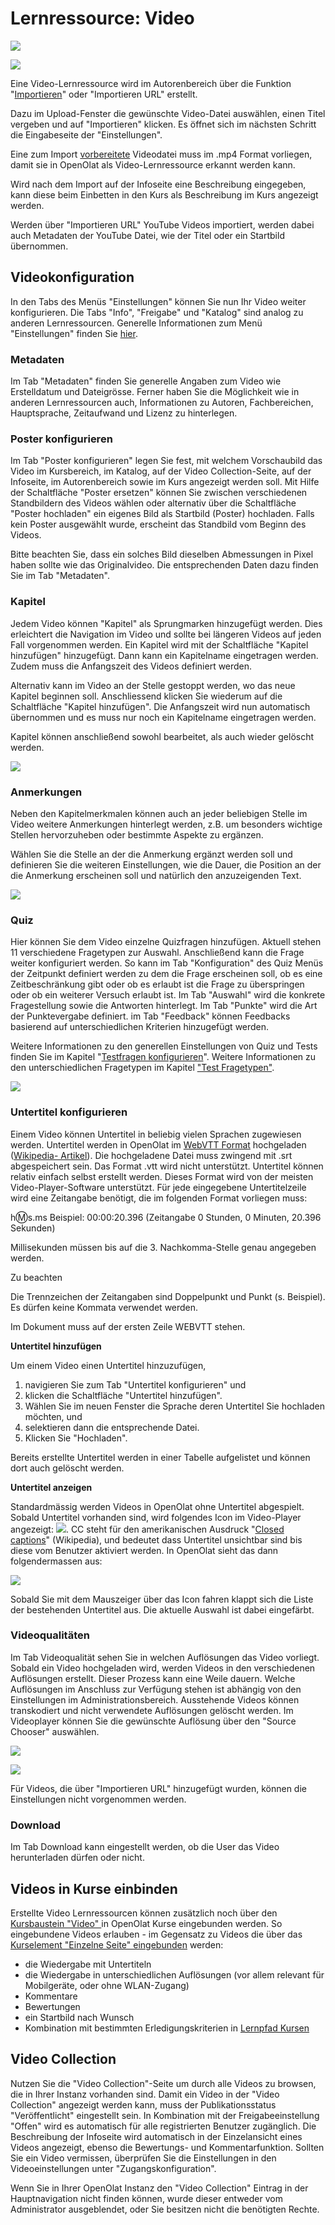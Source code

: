 # Lernressource: Video

![](assets/Lernressource_Video.png)

![](assets/video_64_0_434343_none.png)

Eine Video-Lernressource wird im Autorenbereich über die Funktion
"[Importieren](../../pages/viewpage.action%EF%B9%96pageId=108593439.html#Aktionenim%E2%80%9EAutorenbereich%22-_importieren)"
oder "Importieren URL" erstellt.

Dazu im Upload-Fenster die gewünschte Video-Datei auswählen, einen Titel
vergeben und auf "Importieren" klicken. Es öffnet sich im nächsten Schritt die
Eingabeseite der "Einstellungen".

  

Eine zum Import [vorbereitete](Video+hochladen.html) Videodatei muss im .mp4
Format vorliegen, damit sie in OpenOlat als Video-Lernressource erkannt werden
kann.

Wird nach dem Import auf der Infoseite eine Beschreibung eingegeben, kann
diese beim Einbetten in den Kurs als Beschreibung im Kurs angezeigt werden.

Werden über "Importieren URL" YouTube Videos importiert, werden dabei auch
Metadaten der YouTube Datei, wie der Titel oder ein Startbild übernommen.

  

## Videokonfiguration

In den Tabs des Menüs "Einstellungen" können Sie nun Ihr Video weiter
konfigurieren. Die Tabs "Info", "Freigabe" und "Katalog" sind analog zu
anderen Lernressourcen. Generelle Informationen zum Menü "Einstellungen"
finden Sie [hier](Kurseinstellungen.html).

### Metadaten

Im Tab "Metadaten" finden Sie generelle Angaben zum Video wie Erstelldatum und
Dateigrösse. Ferner haben Sie die Möglichkeit wie in anderen Lernressourcen
auch, Informationen zu Autoren, Fachbereichen, Hauptsprache, Zeitaufwand und
Lizenz zu hinterlegen.

### Poster konfigurieren

Im Tab "Poster konfigurieren" legen Sie fest, mit welchem Vorschaubild das
Video im Kursbereich, im Katalog, auf der Video Collection-Seite, auf der
Infoseite, im Autorenbereich sowie im Kurs angezeigt werden soll. Mit Hilfe
der Schaltfläche "Poster ersetzen" können Sie zwischen verschiedenen
Standbildern des Videos wählen oder alternativ über die Schaltfläche "Poster
hochladen" ein eigenes Bild als Startbild (Poster) hochladen. Falls kein
Poster ausgewählt wurde, erscheint das Standbild vom Beginn des Videos.

Bitte beachten Sie, dass ein solches Bild dieselben Abmessungen in Pixel haben
sollte wie das Originalvideo. Die entsprechenden Daten dazu finden Sie im Tab
"Metadaten".

### Kapitel

Jedem Video können "Kapitel" als Sprungmarken hinzugefügt werden. Dies
erleichtert die Navigation im Video und sollte bei längeren Videos auf jeden
Fall vorgenommen werden. Ein Kapitel wird mit der Schaltfläche "Kapitel
hinzufügen" hinzugefügt. Dann kann ein Kapitelname eingetragen werden. Zudem
muss die Anfangszeit des Videos definiert werden.

Alternativ kann im Video an der Stelle gestoppt werden, wo das neue Kapitel
beginnen soll. Anschliessend klicken Sie wiederum auf die Schaltfläche
"Kapitel hinzufügen". Die Anfangszeit wird nun automatisch übernommen und es
muss nur noch ein Kapitelname eingetragen werden.

Kapitel können anschließend sowohl bearbeitet, als auch wieder gelöscht
werden.

![](assets/video_kapitel2.png)

### Anmerkungen

Neben den Kapitelmerkmalen können auch an jeder beliebigen Stelle im Video
weitere Anmerkungen hinterlegt werden, z.B. um besonders wichtige Stellen
hervorzuheben oder bestimmte Aspekte zu ergänzen.

Wählen Sie die Stelle an der die Anmerkung ergänzt werden soll und definieren
Sie die weiteren Einstellungen, wie die Dauer, die Position an der die
Anmerkung erscheinen soll und natürlich den anzuzeigenden Text.

![](assets/Video_Anmerkungen.png)

### Quiz

Hier können Sie dem Video einzelne Quizfragen hinzufügen. Aktuell stehen 11
verschiedene Fragetypen zur Auswahl. Anschließend kann die Frage weiter
konfiguriert werden. So kann im Tab "Konfiguration" des Quiz Menüs der
Zeitpunkt definiert werden zu dem die Frage erscheinen soll, ob es eine
Zeitbeschränkung gibt oder ob es erlaubt ist die Frage zu überspringen oder ob
ein weiterer Versuch erlaubt ist. Im Tab "Auswahl" wird die konkrete
Fragestellung sowie die Antworten hinterlegt. Im Tab "Punkte" wird die Art der
Punktevergabe definiert. im Tab "Feedback" können Feedbacks basierend auf
unterschiedlichen Kriterien hinzugefügt werden.

Weitere Informationen zu den generellen Einstellungen von Quiz und Tests
finden Sie im Kapitel "[Testfragen
konfigurieren](Test+Fragen+konfigurieren.html)". Weitere Informationen zu den
unterschiedlichen Fragetypen im Kapitel ["Test
Fragetypen"](Test+Fragetypen.html).

![](assets/Video_Quiz1.png)

###  Untertitel konfigurieren

Einem Video können Untertitel in beliebig vielen Sprachen zugewiesen werden.
Untertitel werden in OpenOlat im [WebVTT
Format](https://w3c.github.io/webvtt/) hochgeladen ([Wikipedia-
Artikel](https://en.wikipedia.org/wiki/WebVTT)). Die hochgeladene Datei muss
zwingend mit .srt abgespeichert sein. Das Format .vtt wird nicht unterstützt.
Untertitel können relativ einfach selbst erstellt werden. Dieses Format wird
von der meisten Video-Player-Software unterstützt. Für jede eingegebene
Untertitelzeile wird eine Zeitangabe benötigt, die im folgenden Format
vorliegen muss:

h:m:s.ms     Beispiel: 00:00:20.396 (Zeitangabe 0 Stunden, 0 Minuten, 20.396
Sekunden)

Millisekunden müssen bis auf die 3. Nachkomma-Stelle genau angegeben werden.

Zu beachten

Die Trennzeichen der Zeitangaben sind Doppelpunkt und Punkt (s. Beispiel). Es
dürfen keine Kommata verwendet werden.

Im Dokument muss auf der ersten Zeile WEBVTT stehen.

 **Untertitel hinzufügen**

Um einem Video einen Untertitel hinzuzufügen,

  1. navigieren Sie zum Tab "Untertitel konfigurieren" und
  2. klicken die Schaltfläche "Untertitel hinzufügen".
  3. Wählen Sie im neuen Fenster die Sprache deren Untertitel Sie hochladen möchten, und
  4. selektieren dann die entsprechende Datei.
  5. Klicken Sie "Hochladen". 

Bereits erstellte Untertitel werden in einer Tabelle aufgelistet und können
dort auch gelöscht werden.

 **Untertitel anzeigen**

Standardmässig werden Videos in OpenOlat ohne Untertitel abgespielt. Sobald
Untertitel vorhanden sind, wird folgendes Icon im Video-Player angezeigt:
![](assets/closed_caption_64_0_434343_none.png).
CC steht für den amerikanischen Ausdruck "[Closed
captions](https://de.wikipedia.org/wiki/Untertitel#Technische_Ausf.C3.BChrungen)"
(Wikipedia), und bedeutet dass Untertitel unsichtbar sind bis diese vom
Benutzer aktiviert werden. In OpenOlat sieht das dann folgendermassen aus:

![](assets/video_subtitle.png)

Sobald Sie mit dem Mauszeiger über das Icon fahren klappt sich die Liste der
bestehenden Untertitel aus. Die aktuelle Auswahl ist dabei eingefärbt.

###  Videoqualitäten

Im Tab Videoqualität sehen Sie in welchen Auflösungen das Video vorliegt.
Sobald ein Video hochgeladen wird, werden Videos in den verschiedenen
Auflösungen erstellt. Dieser Prozess kann eine Weile dauern. Welche
Auflösungen im Anschluss zur Verfügung stehen ist abhängig von den
Einstellungen im Administrationsbereich. Ausstehende Videos können
transkodiert und nicht verwendete Auflösungen gelöscht werden. Im Videoplayer
können Sie die gewünschte Auflösung über den "Source Chooser" auswählen.

![](assets/13_Lernressource_video_qualitaet.png)

  

![](assets/videoaufloesung_DE.png)

  

 Für Videos, die über "Importieren URL" hinzugefügt wurden, können die
Einstellungen nicht vorgenommen werden.

### Download

Im Tab Download kann eingestellt werden, ob die User das Video herunterladen
dürfen oder nicht.

## Videos in Kurse einbinden

Erstellte Video Lernressourcen können zusätzlich noch über den [Kursbaustein
"Video" ](../../pages/viewpage.action%EF%B9%96pageId=108593229.html)in
OpenOlat Kurse eingebunden werden. So eingebundene Videos erlauben - im
Gegensatz zu Videos die über das [Kurselement "Einzelne Seite"
eingebunden](../../pages/viewpage.action%EF%B9%96pageId=108593630.html)
werden:

  * die Wiedergabe mit Untertiteln
  * die Wiedergabe in unterschiedlichen Auflösungen (vor allem relevant für Mobilgeräte, oder ohne WLAN-Zugang)
  * Kommentare
  * Bewertungen
  * ein Startbild nach Wunsch
  * Kombination mit bestimmten Erledigungskriterien in [Lernpfad Kursen](../../pages/viewpage.action%EF%B9%96pageId=108593191.html)

##  Video Collection

Nutzen Sie die "Video Collection"-Seite um durch alle Videos zu browsen, die
in Ihrer Instanz vorhanden sind. Damit ein Video in der "Video Collection"
angezeigt werden kann, muss der Publikationsstatus "Veröffentlicht"
eingestellt sein. In Kombination mit der Freigabeeinstellung "Offen" wird es
automatisch für alle registrierten Benutzer zugänglich. Die Beschreibung der
Infoseite wird automatisch in der Einzelansicht eines Videos angezeigt, ebenso
die Bewertungs- und Kommentarfunktion. Sollten Sie ein Video vermissen,
überprüfen Sie die Einstellungen in den Videoeinstellungen unter
"Zugangskonfiguration".

Wenn Sie in Ihrer OpenOlat Instanz den "Video Collection" Eintrag in der
Hauptnavigation nicht finden können, wurde dieser entweder vom Administrator
ausgeblendet, oder Sie besitzen nicht die benötigten Rechte.


